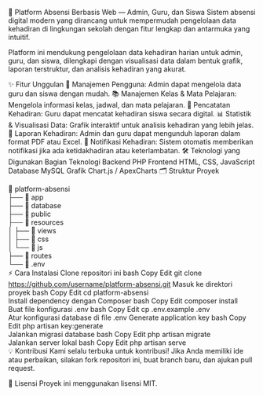 🏫 Platform Absensi Berbasis Web — Admin, Guru, dan Siswa
Sistem absensi digital modern yang dirancang untuk mempermudah pengelolaan data kehadiran di lingkungan sekolah dengan fitur lengkap dan antarmuka yang intuitif.

Platform ini mendukung pengelolaan data kehadiran harian untuk admin, guru, dan siswa, dilengkapi dengan visualisasi data dalam bentuk grafik, laporan terstruktur, dan analisis kehadiran yang akurat.

✨ Fitur Unggulan
👥 Manajemen Pengguna: Admin dapat mengelola data guru dan siswa dengan mudah.
📚 Manajemen Kelas & Mata Pelajaran: Mengelola informasi kelas, jadwal, dan mata pelajaran.
📝 Pencatatan Kehadiran: Guru dapat mencatat kehadiran siswa secara digital.
📊 Statistik & Visualisasi Data: Grafik interaktif untuk analisis kehadiran yang lebih jelas.
📄 Laporan Kehadiran: Admin dan guru dapat mengunduh laporan dalam format PDF atau Excel.
🔔 Notifikasi Kehadiran: Sistem otomatis memberikan notifikasi jika ada ketidakhadiran atau keterlambatan.
🛠️ Teknologi yang Digunakan
Bagian	Teknologi
Backend	PHP 
Frontend	HTML, CSS, JavaScript
Database	MySQL
Grafik	Chart.js / ApexCharts
🗂️ Struktur Proyek

📂 platform-absensi  
├── 📂 app  
├── 📂 database  
├── 📂 public  
├── 📂 resources  
│   ├── 📂 views  
│   ├── 📂 css  
│   └── 📂 js  
├── 📂 routes  
└── 📄 .env  
⚡ Cara Instalasi
Clone repositori ini
bash
Copy
Edit
git clone https://github.com/username/platform-absensi.git
Masuk ke direktori proyek
bash
Copy
Edit
cd platform-absensi  
Install dependency dengan Composer
bash
Copy
Edit
composer install  
Buat file konfigurasi .env
bash
Copy
Edit
cp .env.example .env  
Atur konfigurasi database di file .env
Generate application key
bash
Copy
Edit
php artisan key:generate  
Jalankan migrasi database
bash
Copy
Edit
php artisan migrate  
Jalankan server lokal
bash
Copy
Edit
php artisan serve  
💡 Kontribusi
Kami selalu terbuka untuk kontribusi! Jika Anda memiliki ide atau perbaikan, silakan fork repositori ini, buat branch baru, dan ajukan pull request.

📄 Lisensi
Proyek ini menggunakan lisensi MIT.
